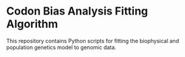 # Codon Bias Analysis Fitting Algorithm

This repository contains Python scripts for fitting the biophysical and population genetics model to genomic data.
